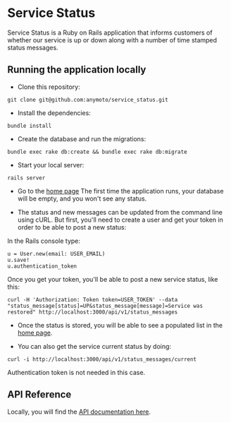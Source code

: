 # Service Status

Service Status is a Ruby on Rails application that informs customers of whether our service
is up or down along with a number of time stamped status messages.

## Running the application locally

* Clone this repository:
```
git clone git@github.com:anymoto/service_status.git
```

* Install the dependencies:
```
bundle install
```

* Create the database and run the migrations:
```
bundle exec rake db:create && bundle exec rake db:migrate
```

* Start your local server:
```
rails server
```

* Go to the [home page](http://localhost:3000)
The first time the application runs, your database will be empty, and you won't
see any status.

* The status and new messages can be updated from the command line using cURL. But first, you'll need to create a user and get your token in order to be able to post a new status:

In the Rails console type:
```
u = User.new(email: USER_EMAIL)
u.save!
u.authentication_token
```

Once you get your token, you'll be able to post a new service status, like this:
```
curl -H 'Authorization: Token token=USER_TOKEN' --data "status_message[status]=UP&status_message[message]=Service was restored" http://localhost:3000/api/v1/status_messages
```

* Once the status is stored, you will be able to see a populated list in the [home page](http://localhost:3000).

* You can also get the service current status by doing:
```
curl -i http://localhost:3000/api/v1/status_messages/current
```
Authentication token is not needed in this case.

## API Reference

Locally, you will find the [API documentation here](http://localhost:3000/api).

